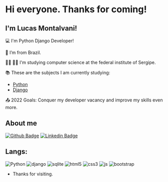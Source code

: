 # Hi everyone. Thanks for coming!

 

## I'm Lucas Montalvani!

 

:computer: I'm Python Django Developer!

:house_with_garden: I’m from Brazil.

:man_student: :man_technologist: I'm studying computer science at the federal institute of Sergipe.

:books: These are the subjects I am currently studying: 
* [Python](https://destiny-crocus-171.notion.site/PYTHON-507ed287cf904293af12534c3bd9e532)
* [Django](https://destiny-crocus-171.notion.site/DJANGO-54d679623bef447ea5ba0734cb5c368c)

:outbox_tray: 2022 Goals: Conquer my developer vacancy and improve my skills even more. 

 

## About me


[![Github Badge](https://img.shields.io/badge/-Github-000?style=flat-square&logo=Github&logoColor=white&link=https://github.com/montalvas)](https://github.com/montalvas) [![Linkedin Badge](https://img.shields.io/badge/-LinkedIn-blue?style=flat-square&logo=Linkedin&logoColor=white&link=https://www.linkedin.com/in/lucas-montalvani-oliveira-albuquerque-101455215/)](https://www.linkedin.com/in/lucas-montalvani-oliveira-albuquerque-101455215/)




## Langs:


![Python](https://img.shields.io/badge/Python-3776AB?style=for-the-badge&logo=python&logoColor=white) ![django](https://img.shields.io/badge/Django-092E20?style=for-the-badge&logo=django&logoColor=green) ![sqlite](https://img.shields.io/badge/SQLite-07405E?style=for-the-badge&logo=sqlite&logoColor=white) ![html5](https://img.shields.io/badge/HTML5-E34F26?style=for-the-badge&logo=html5&logoColor=white) ![css3](https://img.shields.io/badge/CSS3-1572B6?style=for-the-badge&logo=css3&logoColor=white) ![js](https://img.shields.io/badge/JavaScript-323330?style=for-the-badge&logo=javascript&logoColor=F7DF1E) ![bootstrap](https://img.shields.io/badge/Bootstrap-563D7C?style=for-the-badge&logo=bootstrap&logoColor=white)


 
- Thanks for visiting.
